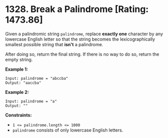 # 1328. Break a Palindrome [Rating: 1473.86]

Given a palindromic string `palindrome`, replace **exactly one** character by any lowercase English letter so that the string becomes the lexicographically smallest possible string that **isn't** a palindrome.

After doing so, return the final string. If there is no way to do so, return the empty string.

 

**Example 1:**

```
Input: palindrome = "abccba"
Output: "aaccba"
```

**Example 2:**

```
Input: palindrome = "a"
Output: ""
```

 

**Constraints:**

- `1 <= palindrome.length <= 1000`
- `palindrome` consists of only lowercase English letters.